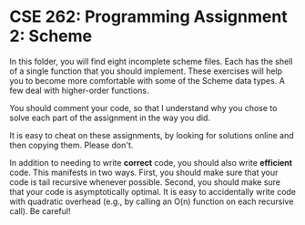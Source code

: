 # CSE 262: Programming Assignment 2: Scheme

In this folder, you will find eight incomplete scheme files.  Each has the shell
of a single function that you should implement.  These exercises will help you
to become more comfortable with some of the Scheme data types.  A few deal with
higher-order functions.

You should comment your code, so that I understand why you chose to solve each
part of the assignment in the way you did.

It is easy to cheat on these assignments, by looking for solutions online and
then copying them.  Please don't.

In addition to needing to write **correct** code, you should also write
**efficient** code.  This manifests in two ways.  First, you should make sure
that your code is tail recursive whenever possible.  Second, you should make
sure that your code is asymptotically optimal.  It is easy to accidentally write code with quadratic overhead (e.g., by calling an O(n) function on each recursive call).  Be careful!
